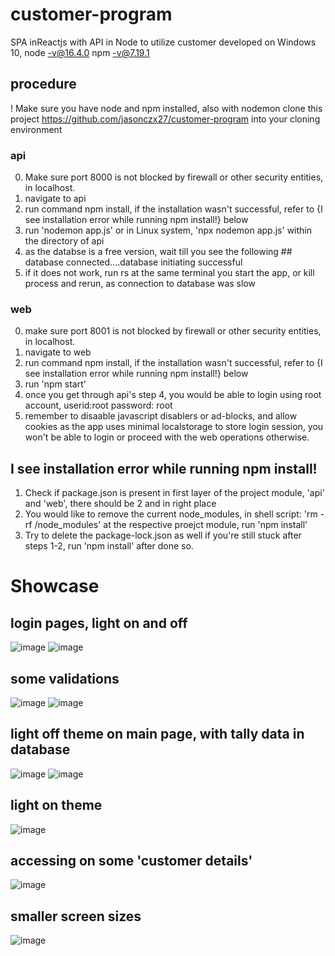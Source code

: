 # customer-program
SPA inReactjs with API in Node to utilize customer
developed on Windows 10, 
node -v@16.4.0
npm -v@7.19.1

## procedure
! Make sure you have node and npm installed, also with nodemon
clone this project https://github.com/jasonczx27/customer-program into your cloning environment
### api
0. Make sure port 8000 is not blocked by firewall or other security entities, in localhost.
1. navigate to api
2. run command npm install, if the installation wasn't successful, refer to {I see installation error while running npm install!} below
3. run 'nodemon app.js' or in Linux system, 'npx nodemon app.js' within the directory of api
4. as the databse is a free version, wait till you see the following ## database connected....database initiating successful
5. if it does not work, run rs at the same terminal you start the app, or kill process and rerun, as connection to database was slow

### web
0. make sure port 8001 is not blocked by firewall or other security entities, in localhost.
1. navigate to web
2. run command npm install, if the installation wasn't successful, refer to {I see installation error while running npm install!} below
3. run 'npm start'
4. once you get through api's step 4, you would be able to login using root account, userid:root  password: root
5. remember to disaable javascript disablers or ad-blocks, and allow cookies as the app uses minimal localstorage to store login session, 
you won't be able to login or proceed with the web operations otherwise.

## I see installation error while running npm install!
1. Check if package.json is present in first layer of the project module, 'api' and 'web', there should be 2 and in right place
2. You would like to remove the current node_modules, in shell script: 'rm -rf /node_modules' at the respective proejct module, run 'npm install'
3. Try to delete the package-lock.json as well if you're still stuck after steps 1-2, run 'npm install' after done so.

# Showcase
## login pages, light on and off
![image](https://user-images.githubusercontent.com/68674815/124383094-3f31d880-dcfd-11eb-9c36-d44accbbb04b.png)
![image](https://user-images.githubusercontent.com/68674815/124383106-4822aa00-dcfd-11eb-81b8-c62875964b1d.png)

## some validations
![image](https://user-images.githubusercontent.com/68674815/124383161-7902df00-dcfd-11eb-869e-51f478b6282a.png)
![image](https://user-images.githubusercontent.com/68674815/124383169-84560a80-dcfd-11eb-9101-9515ba7bbd9f.png)


## light off theme on main page, with tally data in database
![image](https://user-images.githubusercontent.com/68674815/124383035-009c1e00-dcfd-11eb-8225-569928a0a85a.png)
![image](https://user-images.githubusercontent.com/68674815/124383064-17427500-dcfd-11eb-9763-0f3512ad58ef.png)
## light on theme
![image](https://user-images.githubusercontent.com/68674815/124383083-2e816280-dcfd-11eb-93a4-09a92e7b276b.png)

## accessing on some 'customer details'
![image](https://user-images.githubusercontent.com/68674815/124383212-d1d27780-dcfd-11eb-917b-ab3f424dc866.png)

## smaller screen sizes
![image](https://user-images.githubusercontent.com/68674815/124383236-fc243500-dcfd-11eb-9ce1-7b856cd33b88.png)


